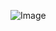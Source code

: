 

![Image](https://github.com/JoshCaneday/cse15l-lab-reports/assets/146874169/ba11fb42-815c-4103-8258-8faf6ccd75ff")
